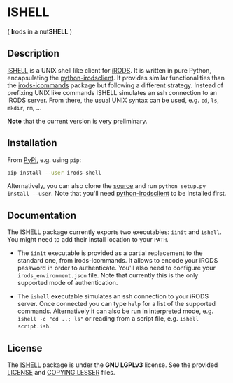 # ISHELL
( **I**rods in a nut**SHELL** )


## Description

[ISHELL][ISHELL] is a UNIX shell like client for
[iRODS](https://github.com/irods/irods).  It is written in pure Python,
encapsulating the [python-irodsclient][client]. It provides similar
functionalities than the
[irods-icommands](https://github.com/irods/irods_client_icommands) package but
following a different strategy. Instead of prefixing UNIX like commands ISHELL
simulates an ssh connection to an iRODS server. From there, the usual UNIX
syntax can be used, e.g. `cd`, `ls`, `mkdir`, `rm`, ...

**Note** that the current version is very preliminary.


## Installation

From [PyPi](https://pypi.org/project/irods-shell), e.g. using `pip`:
```bash
pip install --user irods-shell

```
Alternatively, you can also clone the [source](https://github.com/niess/ishell)
and run `python setup.py install --user`. Note that you'll need
[python-irodsclient][client] to be installed first.


## Documentation

The ISHELL package currently exports two executables: `iinit` and `ìshell`.
You might need to add their install location to your `PATH`.

* The `iinit` executable is provided as a partial replacement to the standard
  one, from irods-icommands. It allows to encode your iRODS password in order
  to authenticate. You'll also need to configure your `irods_environment.json`
  file. Note that currently this is the only supported mode of authentication.

* The `ishell` executable simulates an ssh connection to your iRODS server.
  Once connected you can type `help` for a list of the supported commands.
  Alternatively it can also be run in interpreted mode, e.g.
  `ìshell -c "cd ..; ls"` or reading from a script file, e.g.
  `ìshell script.ish`.


## License

The [ISHELL][ISHELL] package is under the **GNU LGPLv3** license. See the
provided [LICENSE][LICENSE] and [COPYING.LESSER][COPYING] files.


[client]: https://github.com/irods/python-irodsclient
[ISHELL]: https://github.com/niess/ishell
[LICENSE]: https://github.com/niess/ishell/blob/master/LICENSE
[COPYING]: https://github.com/niess/ishell/blob/master/COPYING.LESSER
